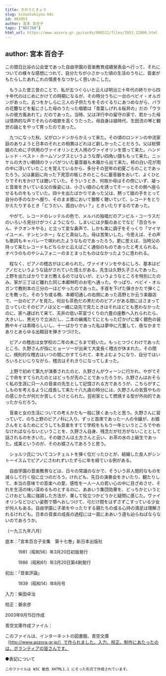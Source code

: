 ```yaml
---
title: きのうときょう
slug: kinoutokiyou-b6c
id: 003953
author: 宮本 百合子
tags: ["NDC760"]
html_url: https://www.aozora.gr.jp/cards/000311/files/3953_12800.html
---
```


## author: 宮本 百合子

この間日比谷の公会堂であった自由学園の音楽教育成績発表会へ行って、それについての様々な感想につれて、自分たちが小さかった頃の生活のうちに、音楽がもたらしたあれこれの情景をなつかしく思いおこした。

　もうふた昔三昔のことで、私が五つぐらいと云えば明治三十年代の終りから四十年代のはじめにかけての時期になるが、その時分うちに一台のベビイ・オルガンがあった。五つをかしらに三人の子供たちをそのぐるりにあつめながら、バラの花簪などを髪にさした母のうたった唱歌は「青葉しげれる桜井の」だの「ウラルの彼方風あれて」だのであった。当時、父は洋行中の留守の家で、若かった母は情熱的な声でそれらの唱歌を高くうたった。母自身は娘時代、生田流の琴と観世の謡とをやって育ったのであった。

　九つになった秋、父がロンドンからかえって来た。その頃のロンドンの中流家庭のありようと日本のそれとの相異はどれほど劇しかったことだろう。父は総領娘のために子供用のヴァイオリンと大人用のヴァイオリンを買って来た。ハンドレッド・ベスト・ホームソングスというような厚い四角い譜ももって来た。ニッケルの大きい朝顔のラッパがついた蓄音器も木箱から出て来た。柿の白い花が雨の中に浮いていたことを覚えているから、多分その翌年の初夏ごろのことであったろう。父は裏庭に向った下見窓の板じきのところに蓄音器をおいて、よくひとりでそれをかけては聴いていた。そういうとき、何故か母はその傍にいず、凝っと音楽をきいている父の後姿には、小さい娘の心を誘ってそーっとその側へ座らせるものをもっていた。四十を出たばかりであった父は、黙って娘の手をとって自分の手のなかへ握り、そのまま膝において猶暫く聴いていて、レコードをとりかえたりするとき「どうだい、面白いかい？」ときいたりするのであった。

　やがて、レコードのレッテルの色で、メルバの独唱だのアンビル・コーラスだのいろいろ見分けがつくようになり、しまいには夕飯のあとでなど「百合ちゃん、チクオンキやる」と立って変な鼻声で、しかも実に調子をそっくり「マイマイユーメ、テンヒンホー」などと真似した。母は苦笑いした。今思えば、その声も歌詞もキャバレーで唄われたようなものであったろう。更に思えば、当時父の持って来たレコードもどちらかと云えばごく通俗のものであったと考えられる。オペラのものやシムフォニーのまとまったものはなかったように思われる。

　程なく、ピアノの稽古がはじめられた。ヴァイオリンをやるにしろ、基本はピアノだというような話がされていた憶えがある。先生は久野久子さんであった。上野を出たばかりでまだ教えるのではないが、というようなところを特別にたのみ、家が三丁ほど離れた同じ本郷林町のお宅へ通った。やっぱり、ベビイ・オルガンで教則本の三分の一ほどやったのであった。手首を下げた弾きかたで弾くことを教った。そのうち或る晩、本郷切通しの右側にあった高野とか云う楽器店で、一台のピアノを見た。何台も茶色だの黒だののピアノがある間にはさまって立っていたそのピアノは父と一緒に店先で見たときはそれほどとも思わなかったのに、家へ運ばれて来て、天井の低い茶室づくりの六畳の座敷へ入れられたら、大きいし、黒光りで立派だし、二本の蝋燭たてにともった灯かげに燦く銀色の装飾やキイは素晴らしいし、十一ばかりであった私は夢中に亢奮して、夜なかまでありとあらゆる出鱈目を弾きつづけた。

　ピアノの稽古は女学校の二年の末ごろまで続いた。もっとつづくわけであったところ、久野さんが指にヒョーソーが出来て大変長く稽古が休まれた。その間に、規則的な稽古はいつの間にかすてられて、本をよむようになり、自分ではいろいろといじりながら、稽古はそれきりになってしまった。

　上野で初めて第九が演奏されたのと、久野さんがウィーンに行かれ、やがてそこで命をすてられたのとはどっちが先のことであったろうか。久野さんはおそらく私の生涯に只一人の音楽の先生として記憶される方であろうが、こちらがすこしものを考えるように成長して来た十八九歳の時分には、久野さんの気質やものの感じかたが何だか苦しくうけとられた。芸術家として燃焼する型が外向的であったからだろう。

　音楽と女の生活についての考えかたも一般に狭くあったと思う。久野さんに習っていて、のち上野のピアノ科に入り、ずっと首席であった一人の令嬢が、お婿さんをとるためにどうしても音楽をすてて学校をももう一年というところでやめなければならないということを、久野さん自身、残念だが仕方がないこととして話されるのをきいた。その娘さんは土方さんと云い、お茶の水の上級生であった。成美というのが、そのお婿さんであろうと思う。

　ショルツ氏についてコンチェルトを弾く位だったひとが、結婚した良人がシントーイスムでピアノにさわれずいたずらに年を経ている例がある。

　自由学園の音楽教育などは、日々の常識のなかで、そういう非人間的なものを減らして行く役に立つのだろう。けれども、先日の演奏会をきいたり、観たりして、本当の意味での音楽への愛、感性を一人一人の若い心の中に目ざめさせ、それを生活の味い深めるものとするのに、ああいう集団効果を、どっちかというとこけおどし風に強調した方法が、果して役立つかどうかと疑問に感じた。ヴァイオリンなどひどい姿勢で顎へおしつけて、弓だけ間をはずさずこすっている少女が何人もある。自由学園に子弟をやったりする親たちの或る心持の満足は理解されるけれども。日本の音楽の成長の過程には一面にああいう道も辿らねばならないのであろうか。

〔一九三九年八月〕













底本：「宮本百合子全集　第十七巻」新日本出版社


　　　1981（昭和56）年3月20日初版発行

　　　1986（昭和61）年3月20日第4刷発行

初出：「音楽評論」

　　　1939（昭和14）年8月号

入力：柴田卓治

校正：磐余彦

2003年9月15日作成

青空文庫作成ファイル：

このファイルは、インターネットの図書館、青空文庫（http://www.aozora.gr.jp/）で作られました。入力、校正、制作にあたったのは、ボランティアの皆さんです。











●表記について


	このファイルは W3C 勧告 XHTML1.1 にそった形式で作成されています。